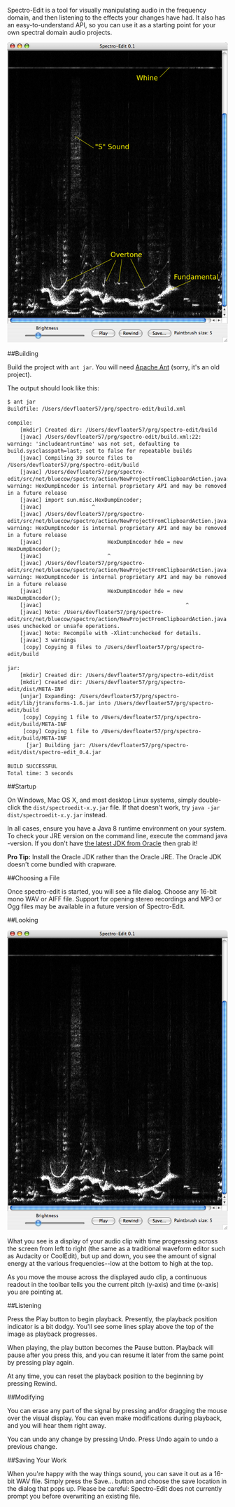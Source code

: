 Spectro-Edit is a tool for visually manipulating audio in the frequency domain, and then listening to the effects your changes
have had. It also has an easy-to-understand API, so you can use it as a starting point for your own spectral domain audio projects.

![Annotated Screenshot of spectro-edit](doc/examples/whistling_before_annotated.png)

##Building

Build the project with `ant jar`. You will need [Apache Ant](https://ant.apache.org/bindownload.cgi) (sorry, it's an old project).

The output should look like this:

```
$ ant jar
Buildfile: /Users/devfloater57/prg/spectro-edit/build.xml

compile:
    [mkdir] Created dir: /Users/devfloater57/prg/spectro-edit/build
    [javac] /Users/devfloater57/prg/spectro-edit/build.xml:22: warning: 'includeantruntime' was not set, defaulting to build.sysclasspath=last; set to false for repeatable builds
    [javac] Compiling 39 source files to /Users/devfloater57/prg/spectro-edit/build
    [javac] /Users/devfloater57/prg/spectro-edit/src/net/bluecow/spectro/action/NewProjectFromClipboardAction.java:32: warning: HexDumpEncoder is internal proprietary API and may be removed in a future release
    [javac] import sun.misc.HexDumpEncoder;
    [javac]                ^
    [javac] /Users/devfloater57/prg/spectro-edit/src/net/bluecow/spectro/action/NewProjectFromClipboardAction.java:66: warning: HexDumpEncoder is internal proprietary API and may be removed in a future release
    [javac]                     HexDumpEncoder hde = new HexDumpEncoder();
    [javac]                     ^
    [javac] /Users/devfloater57/prg/spectro-edit/src/net/bluecow/spectro/action/NewProjectFromClipboardAction.java:66: warning: HexDumpEncoder is internal proprietary API and may be removed in a future release
    [javac]                     HexDumpEncoder hde = new HexDumpEncoder();
    [javac]                                              ^
    [javac] Note: /Users/devfloater57/prg/spectro-edit/src/net/bluecow/spectro/action/NewProjectFromClipboardAction.java uses unchecked or unsafe operations.
    [javac] Note: Recompile with -Xlint:unchecked for details.
    [javac] 3 warnings
     [copy] Copying 8 files to /Users/devfloater57/prg/spectro-edit/build

jar:
    [mkdir] Created dir: /Users/devfloater57/prg/spectro-edit/dist
    [mkdir] Created dir: /Users/devfloater57/prg/spectro-edit/dist/META-INF
    [unjar] Expanding: /Users/devfloater57/prg/spectro-edit/lib/jtransforms-1.6.jar into /Users/devfloater57/prg/spectro-edit/build
     [copy] Copying 1 file to /Users/devfloater57/prg/spectro-edit/build/META-INF
     [copy] Copying 1 file to /Users/devfloater57/prg/spectro-edit/build/META-INF
      [jar] Building jar: /Users/devfloater57/prg/spectro-edit/dist/spectro-edit_0.4.jar

BUILD SUCCESSFUL
Total time: 3 seconds
```

##Startup

On Windows, Mac OS X, and most desktop Linux systems, simply double-click the `dist/spectroedit-x.y.jar` file. If that doesn't
work, try `java -jar dist/spectroedit-x.y.jar` instead.

In all cases, ensure you have a Java 8 runtime environment on your system. To check your JRE version on the command line,
execute the command java -version. If you don't have [the latest JDK from Oracle](http://www.oracle.com/technetwork/java/javase/downloads/jdk8-downloads-2133151.html)
then grab it!

**Pro Tip:** Install the Oracle JDK rather than the Oracle JRE. The Oracle JDK doesn't come bundled with crapware.

##Choosing a File

Once spectro-edit is started, you will see a file dialog. Choose any 16-bit mono WAV or AIFF file. Support for opening
stereo recordings and MP3 or Ogg files may be available in a future version of Spectro-Edit.

##Looking

![Screenshot of spectro-edit](doc/examples/whistling_before.png)

What you see is a display of your audio clip with time progressing across the screen from left to right (the same as a
traditional waveform editor such as Audacity or CoolEdit), but up and down, you see the amount of signal energy at the
various frequencies--low at the bottom to high at the top.

As you move the mouse across the displayed audo clip, a continuous readout in the toolbar tells you the current pitch
(y-axis) and time (x-axis) you are pointing at.

##Listening

Press the Play button to begin playback. Presently, the playback position indicator is a bit dodgy. You'll see some
lines splay above the top of the image as playback progresses.

When playing, the play button becomes the Pause button. Playback will pause after you press this, and you can resume it
later from the same point by pressing play again.

At any time, you can reset the playback position to the beginning by pressing Rewind.

##Modifying

You can erase any part of the signal by pressing and/or dragging the mouse over the visual display. You can even make
modifications during playback, and you will hear them right away.

You can undo any change by pressing Undo. Press Undo again to undo a previous change.

##Saving Your Work

When you're happy with the way things sound, you can save it out as a 16-bit WAV file. Simply press the Save... button
and choose the save location in the dialog that pops up. Please be careful: Spectro-Edit does not currently prompt you
before overwriting an existing file.
